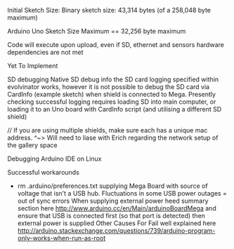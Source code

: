 Initial Sketch Size: Binary sketch size: 43,314 bytes (of a 258,048 byte maximum)

Arduino Uno Sketch Size Maximum == 32,256 byte maximum

Code will execute upon upload, even if SD, ethernet and sensors hardware dependencies are not met

Yet To Implement

SD debugging
Native SD debug info
the SD card logging specified within evolvinator works, however it is not possible to debug the SD card via CardInfo (example sketch) when shield is connected to Mega. Presently checking successful logging requires loading SD into main computer, or loading it to an Uno board with CardInfo script (and utilising a different SD shield)

// If you are using multiple shields, make sure each has a unique mac address.
^~> Will need to liase with Erich regarding the network setup of the gallery space

Debugging Arduino IDE on Linux

Successful workarounds
-  rm .arduino/preferences.txt 
supplying Mega Board with source of voltage that isn't a USB hub. Fluctuations in some USB power outages = out of sync errors
When supplying external power heed summary section here http://www.arduino.cc/en/Main/arduinoBoardMega and ensure that USB is connected first (so that port is detected) then external power is supplied
Other Causes For Fail well explained here http://arduino.stackexchange.com/questions/739/arduino-program-only-works-when-run-as-root
